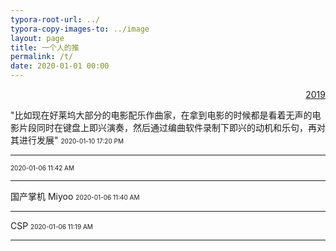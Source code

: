 ```yaml
---
typora-root-url: ../
typora-copy-images-to: ../image
layout: page 
title: 一个人的推
permalink: /t/
date: 2020-01-01 00:00
---
```

<p align="right"><a href="/t/2019">2019</a></p>


"比如现在好莱坞大部分的电影配乐作曲家，在拿到电影的时候都是看着无声的电影片段同时在键盘上即兴演奏，然后通过编曲软件录制下即兴的动机和乐句，再对其进行发展"
<font size="1">2020-01-10 17:20 PM</font>
<hr>

<font size="1">2020-01-06 11:42 AM</font>
<hr>

国产掌机 Miyoo
<font size="1">2020-01-06 11:40 AM</font>
<hr>

CSP
<font size="1">2020-01-06 11:19 AM</font>
<hr>

